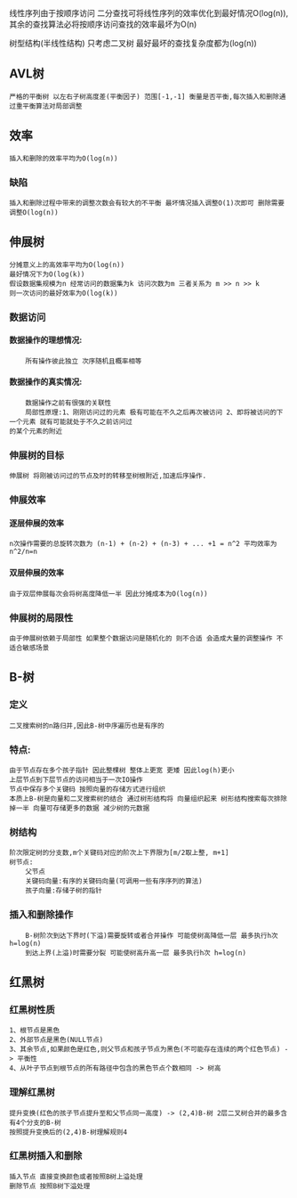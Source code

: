 
线性序列由于按顺序访问
二分查找可将线性序列的效率优化到最好情况O(log(n)),其余的查找算法必将按顺序访问查找的效率最坏为O(n)

树型结构(半线性结构)
只考虑二叉树
最好最坏的查找复杂度都为(log(n))

## AVL树
    严格的平衡树 以左右子树高度差(平衡因子) 范围[-1,-1] 衡量是否平衡,每次插入和删除通过重平衡算法对局部调整
## 效率
    插入和删除的效率平均为O(log(n))
### 缺陷
    插入和删除过程中带来的调整次数会有较大的不平衡 最坏情况插入调整O(1)次即可 删除需要调整O(log(n))

## 伸展树
    分摊意义上的高效率平均为O(log(n))
    最好情况下为O(log(k))
    假设数据集规模为n 经常访问的数据集为k 访问次数为m 三者关系为 m >> n >> k
    则一次访问的最好效率为O(log(k)) 
### 数据访问
#### 数据操作的理想情况:
        所有操作彼此独立 次序随机且概率相等
#### 数据操作的真实情况:
        数据操作之前有很强的关联性
        局部性原理:1、刚刚访问过的元素 极有可能在不久之后再次被访问 2、即将被访问的下一个元素 就有可能就处于不久之前访问过
    的某个元素的附近
### 伸展树的目标
    伸展树 将刚被访问过的节点及时的转移至树根附近,加速后序操作.

### 伸展效率
#### 逐层伸展的效率
    n次操作需要的总旋转次数为 (n-1) + (n-2) + (n-3) + ... +1 = n^2 平均效率为n^2/n=n
#### 双层伸展的效率
    由于双层伸展每次会将树高度降低一半 因此分摊成本为O(log(n))

### 伸展树的局限性
    由于伸展树依赖于局部性 如果整个数据访问是随机化的 则不合适 会造成大量的调整操作 不适合敏感场景
    
## B-树
### 定义
    二叉搜索树的n路归并,因此B-树中序遍历也是有序的

### 特点:
    由于节点存在多个孩子指针 因此整棵树 整体上更宽 更矮 因此log(h)更小
    上层节点到下层节点的访问相当于一次IO操作
    节点中保存多个关键码 按照向量的存储方式进行组织
    本质上B-树是向量和二叉搜索树的结合 通过树形结构将 向量组织起来 树形结构搜索每次排除掉一半 向量可存储更多的数据 减少树的元数据

### 树结构
    阶次限定树的分支数,m个关键码对应的阶次上下界限为[m/2取上整, m+1]
    树节点:
        父节点
        关键码向量:有序的关键码向量(可调用一些有序序列的算法)
        孩子向量:存储子树的指针

### 插入和删除操作
        B-树阶次到达下界时(下溢)需要旋转或者合并操作 可能使树高降低一层 最多执行h次 h=log(n)
        到达上界(上溢)时需要分裂 可能使树高升高一层 最多执行h次 h=log(n)

## 红黑树
### 红黑树性质
    1、根节点是黑色
    2、外部节点是黑色(NULL节点)
    3、其余节点,如果颜色是红色,则父节点和孩子节点为黑色(不可能存在连续的两个红色节点) -> 平衡性
    4、从叶子节点到根节点的所有路径中包含的黑色节点个数相同 -> 树高

### 理解红黑树
    提升变换(红色的孩子节点提升至和父节点同一高度) -> (2,4)B-树 2层二叉树合并的最多含有4个分支的B-树
    按照提升变换后的(2,4)B-树理解规则4 

### 红黑树插入和删除
    插入节点 直接变换颜色或者按照B树上溢处理
    删除节点 按照B树下溢处理
    